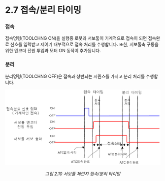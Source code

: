 ﻿# 2.7 접속/분리 타이밍

###	접속   
접속명령(TOOLCHNG ON)을 실행중 로봇과 서보툴이 기계적으로 접속이 되면 접속완료 신호를 입력받고 제어기 내부적으로 접속 처리를 수행합니다. 또한, 서보툴축 구동을 위한 엔코더 전원 투입과 모터 ON 동작이 추가됩니다.

###	분리  
분리명령(TOOLCHNG OFF)은 접속과 상반되는 시퀀스를 가지고 분리 처리를 수행합니다.




<p align="center">
 <img src="../_assets/fig2_10.png"></img>
 <em><p align="center">그림 2.10 서보툴 체인지 접속/분리 타이밍</p></em>
</p>